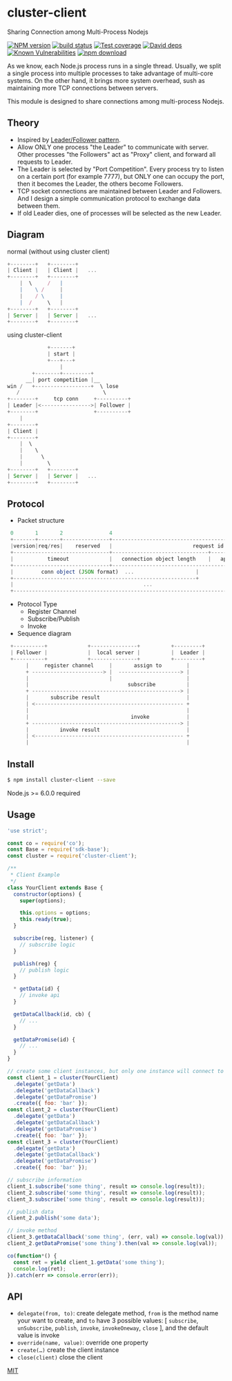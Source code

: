 # cluster-client
Sharing Connection among Multi-Process Nodejs

[![NPM version][npm-image]][npm-url]
[![build status][travis-image]][travis-url]
[![Test coverage][codecov-image]][codecov-url]
[![David deps][david-image]][david-url]
[![Known Vulnerabilities][snyk-image]][snyk-url]
[![npm download][download-image]][download-url]

[npm-image]: https://img.shields.io/npm/v/cluster-client.svg?style=flat-square
[npm-url]: https://npmjs.org/package/cluster-client
[travis-image]: https://img.shields.io/travis/node-modules/cluster-client.svg?style=flat-square
[travis-url]: https://travis-ci.org/node-modules/cluster-client
[codecov-image]: https://codecov.io/gh/node-modules/cluster-client/branch/master/graph/badge.svg
[codecov-url]: https://codecov.io/gh/node-modules/cluster-client
[david-image]: https://img.shields.io/david/node-modules/cluster-client.svg?style=flat-square
[david-url]: https://david-dm.org/node-modules/cluster-client
[snyk-image]: https://snyk.io/test/npm/cluster-client/badge.svg?style=flat-square
[snyk-url]: https://snyk.io/test/npm/cluster-client
[download-image]: https://img.shields.io/npm/dm/cluster-client.svg?style=flat-square
[download-url]: https://npmjs.org/package/cluster-client

As we know, each Node.js process runs in a single thread. Usually, we split a single process into multiple processes to take advantage of multi-core systems. On the other hand, it brings more system overhead, sush as maintaining more TCP connections between servers.

This module is designed to share connections among multi-process Nodejs.

## Theory

- Inspired by [Leader/Follower pattern](http://www.cs.wustl.edu/~schmidt/PDF/lf.pdf).
- Allow ONLY one process "the Leader" to communicate with server. Other processes "the Followers" act as "Proxy" client, and forward all requests to Leader.
- The Leader is selected by "Port Competition". Every process try to listen on a certain port (for example 7777), but ONLY one can occupy the port, then it becomes the Leader, the others become Followers.
- TCP socket connections are maintained between Leader and Followers. And I design a simple communication protocol to exchange data between them.
- If old Leader dies, one of processes will be selected as the new Leader.

## Diagram

normal (without using cluster client)
```js
+--------+   +--------+
| Client |   | Client |   ...
+--------+   +--------+
    |  \     /   |
    |    \ /     |
    |    / \     |
    |  /     \   |
+--------+   +--------+
| Server |   | Server |   ...
+--------+   +--------+

```

using cluster-client
```js
             +-------+
             | start |
             +---+---+
                 |
        +--------+---------+
      __| port competition |__
win /   +------------------+  \ lose
   /                           \
+--------+     tcp conn     +----------+
| Leader |<---------------->| Follower |
+--------+                  +----------+
    |
+--------+
| Client |
+--------+
    |  \
    |    \
    |      \
    |        \
+--------+   +--------+
| Server |   | Server |   ...
+--------+   +--------+

```

## Protocol

- Packet structure
```js
 0       1       2               4                                                              12
 +-------+-------+---------------+---------------------------------------------------------------+
 |version|req/res|    reserved   |                          request id                           |
 +-------------------------------+-------------------------------+-------------------------------+
 |           timeout             |   connection object length    |   application object length   |
 +-------------------------------+---------------------------------------------------------------+
 |         conn object (JSON format)  ...                    |            app object             |
 +-----------------------------------------------------------+                                   |
 |                                          ...                                                  |
 +-----------------------------------------------------------------------------------------------+
```
- Protocol Type
  - Register Channel
  - Subscribe/Publish
  - Invoke
- Sequence diagram

```js
 +----------+             +---------------+          +---------+
 | Follower |             |  local server |          |  Leader |
 +----------+             +---------------+          +---------+
      |     register channel     |       assign to        |
      + -----------------------> |  --------------------> |
      |                          |                        |
      |                                subscribe          |
      + ------------------------------------------------> |
      |       subscribe result                            |
      | <------------------------------------------------ +
      |                                                   |
      |                                 invoke            |
      + ------------------------------------------------> |
      |          invoke result                            |
      | <------------------------------------------------ +
      |                                                   |
```

## Install

```bash
$ npm install cluster-client --save
```

Node.js >= 6.0.0 required

## Usage

```js
'use strict';

const co = require('co');
const Base = require('sdk-base');
const cluster = require('cluster-client');

/**
 * Client Example
 */
class YourClient extends Base {
  constructor(options) {
    super(options);

    this.options = options;
    this.ready(true);
  }

  subscribe(reg, listener) {
    // subscribe logic
  }

  publish(reg) {
    // publish logic
  }

  * getData(id) {
    // invoke api
  }

  getDataCallback(id, cb) {
    // ...
  }

  getDataPromise(id) {
    // ...
  }
}

// create some client instances, but only one instance will connect to server
const client_1 = cluster(YourClient)
  .delegate('getData')
  .delegate('getDataCallback')
  .delegate('getDataPromise')
  .create({ foo: 'bar' });
const client_2 = cluster(YourClient)
  .delegate('getData')
  .delegate('getDataCallback')
  .delegate('getDataPromise')
  .create({ foo: 'bar' });
const client_3 = cluster(YourClient)
  .delegate('getData')
  .delegate('getDataCallback')
  .delegate('getDataPromise')
  .create({ foo: 'bar' });

// subscribe information
client_1.subscribe('some thing', result => console.log(result));
client_2.subscribe('some thing', result => console.log(result));
client_3.subscribe('some thing', result => console.log(result));

// publish data
client_2.publish('some data');

// invoke method
client_3.getDataCallback('some thing', (err, val) => console.log(val));
client_2.getDataPromise('some thing').then(val => console.log(val));

co(function*() {
  const ret = yield client_1.getData('some thing');
  console.log(ret);
}).catch(err => console.error(err));
```

## API

- `delegate(from, to)`:
  create delegate method, `from` is the method name your want to create, and `to` have 3 possible values: [ `subscribe`, `unSubscribe`, `publish`, `invoke`, `invokeOneway`, `close` ],  and the default value is invoke
- `override(name, value)`:
  override one property
- `create(…)`
  create the client instance
- `close(client)`
  close the client


[MIT](LICENSE)